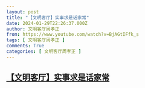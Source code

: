 ```yaml
---
layout: post
title: "【文明客厅】实事求是话家常"
date: 2024-01-29T22:26:37.000Z
author: 文明客厅周孝正
from: https://www.youtube.com/watch?v=BjAGtIFfk_s
tags: [ 文明客厅周孝正 ]
comments: True
categories: [ 文明客厅周孝正 ]
---
```

<!--1706567197000-->
[【文明客厅】实事求是话家常](https://www.youtube.com/watch?v=BjAGtIFfk_s)
------

<div>

</div>
